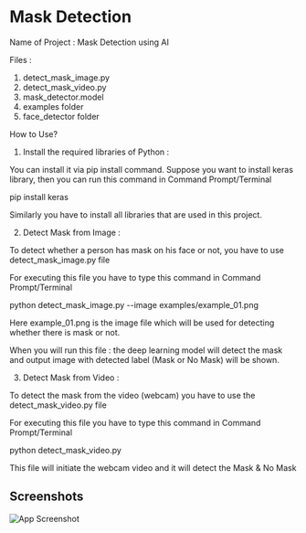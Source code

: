 
# Mask Detection

Name of Project : Mask Detection using AI

Files :
1. detect_mask_image.py
2. detect_mask_video.py
3. mask_detector.model
4. examples folder
5. face_detector folder

How to Use?

1. Install the required libraries of Python :

You can install it via pip install command. Suppose you want to install keras library, then you can run this command in Command Prompt/Terminal

pip install keras

Similarly you have to install all libraries that are used in this project.

2. Detect Mask from Image :

To detect whether a person has mask on his face or not, you have to use detect_mask_image.py file

For executing this file you have to type this command in Command Prompt/Terminal

python detect_mask_image.py --image examples/example_01.png

Here example_01.png is the image file which will be used for detecting whether there is mask or not.

When you will run this file : the deep learning model will detect the mask and output image with detected label (Mask or No Mask) will be shown.

3. Detect Mask from Video :

To detect the mask from the video (webcam) you have to use the detect_mask_video.py file

For executing this file you have to type this command in Command Prompt/Terminal

python detect_mask_video.py

This file will initiate the webcam video and it will detect the Mask & No Mask


## Screenshots

![App Screenshot](https://via.placeholder.com/468x300?text=App+Screenshot+Here)

